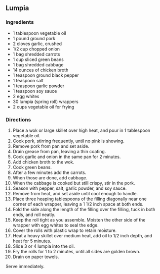 ## Lumpia

### Ingredients
- 1 tablespoon vegetable oil  
- 1 pound ground pork  
- 2 cloves garlic, crushed  
- 1/2 cup chopped onion 
- 1 bag shredded carrots  
- 1 cup sliced green beans  
- 1 bag shredded cabbage  
- 14 ounces of chicken broth
- 1 teaspoon ground black pepper  
- 1 teaspoon salt  
- 1 teaspoon garlic powder  
- 1 teaspoon soy sauce  
- 2 egg whites
- 30 lumpia (spring roll) wrappers  
- 2 cups vegetable oil for frying  

### Directions
1. Place a wok or large skillet over high heat, and pour in 1 tablespoon vegetable oil. 
2. Cook pork, stirring frequently, until no pink is showing. 
3. Remove pork from pan and set aside. 
4. Drain grease from pan, leaving a thin coating. 
5. Cook garlic and onion in the same pan for 2 minutes. 
6. Add chicken broth to the wok.
7. Cook green beans.  
8. After a few minutes add the carrots.  
9. When those are done, add cabbage. 
10. When the cabbage is cooked but still crispy, stir in the pork.  
11. Season with pepper, salt, garlic powder, and soy sauce. 
12. Remove from heat, and set aside until cool enough to handle.
13. Place three heaping tablespoons of the filling diagonally near one corner of each wrapper, leaving a 1 1/2 inch space at both ends. 
14. Fold the side along the length of the filling over the filling, tuck in both ends, and roll neatly. 
15. Keep the roll tight as you assemble. Moisten the other side of the wrapper with egg whites to seal the edge. 
16. Cover the rolls with plastic wrap to retain moisture.
17. Heat a heavy skillet over medium heat, add oil to 1/2 inch depth, and heat for 5 minutes. 
18. Slide 3 or 4 lumpia into the oil. 
19. Fry the rolls for 1 to 2 minutes, until all sides are golden brown. 
20. Drain on paper towels. 

Serve immediately.
